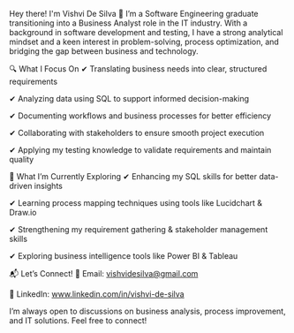 Hey there! I'm Vishvi De Silva 👋
I’m a Software Engineering graduate transitioning into a Business Analyst role in the IT industry. With a background in software development and testing, I have a strong analytical mindset and a keen interest in problem-solving, process optimization, and bridging the gap between business and technology.

🔍 What I Focus On
✔ Translating business needs into clear, structured requirements

✔ Analyzing data using SQL to support informed decision-making

✔ Documenting workflows and business processes for better efficiency

✔ Collaborating with stakeholders to ensure smooth project execution

✔ Applying my testing knowledge to validate requirements and maintain quality

🚀 What I’m Currently Exploring
✔ Enhancing my SQL skills for better data-driven insights

✔ Learning process mapping techniques using tools like Lucidchart & Draw.io

✔ Strengthening my requirement gathering & stakeholder management skills

✔ Exploring business intelligence tools like Power BI & Tableau

📬 Let’s Connect!
📧 Email: vishvidesilva@gmail.com

🔗 LinkedIn: www.linkedin.com/in/vishvi-de-silva

I’m always open to discussions on business analysis, process improvement, and IT solutions. Feel free to connect!

